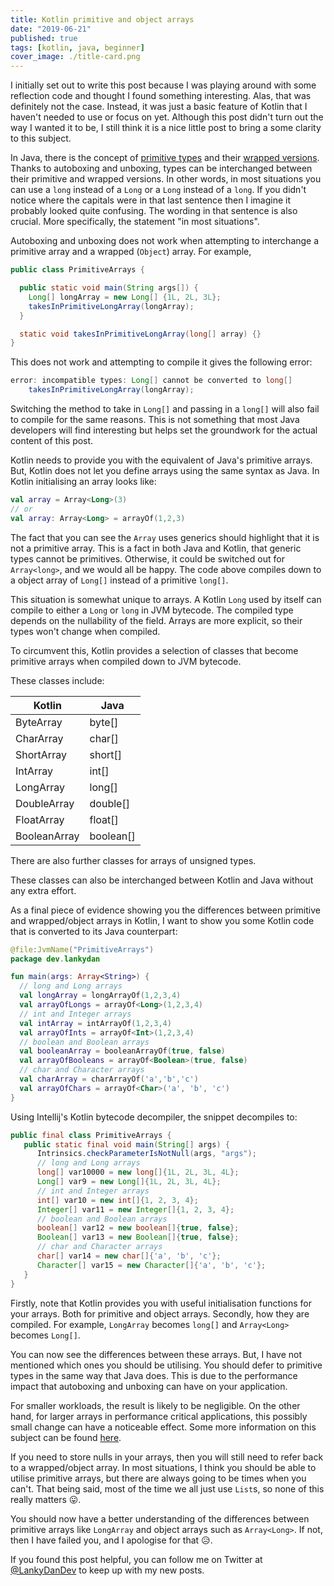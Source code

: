 ```yaml
---
title: Kotlin primitive and object arrays
date: "2019-06-21"
published: true
tags: [kotlin, java, beginner]
cover_image: ./title-card.png
---
```


I initially set out to write this post because I was playing around with some reflection code and thought I found something interesting. Alas, that was definitely not the case. Instead, it was just a basic feature of Kotlin that I haven't needed to use or focus on yet. Although this post didn't turn out the way I wanted it to be, I still think it is a nice little post to bring a some clarity to this subject.

In Java, there is the concept of [primitive types](https://docs.oracle.com/javase/tutorial/java/nutsandbolts/datatypes.html) and their [wrapped versions](https://docs.oracle.com/javase/tutorial/java/data/autoboxing.html). Thanks to autoboxing and unboxing, types can be interchanged between their primitive and wrapped versions. In other words, in most situations you can use a `long` instead of a `Long` or a `Long` instead of a `long`. If you didn't notice where the capitals were in that last sentence then I imagine it probably looked quite confusing. The wording in that sentence is also crucial. More specifically, the statement "in most situations".

Autoboxing and unboxing does not work when attempting to interchange a primitive array and a wrapped (`Object`) array. For example,

```java
public class PrimitiveArrays {

  public static void main(String args[]) {
    Long[] longArray = new Long[] {1L, 2L, 3L};
    takesInPrimitiveLongArray(longArray);
  }

  static void takesInPrimitiveLongArray(long[] array) {}
}
```

This does not work and attempting to compile it gives the following error:

```java
error: incompatible types: Long[] cannot be converted to long[]
    takesInPrimitiveLongArray(longArray);
```

Switching the method to take in `Long[]` and passing in a `long[]` will also fail to compile for the same reasons. This is not something that most Java developers will find interesting but helps set the groundwork for the actual content of this post.

Kotlin needs to provide you with the equivalent of Java's primitive arrays. But, Kotlin does not let you define arrays using the same syntax as Java. In Kotlin initialising an array looks like:

```kotlin
val array = Array<Long>(3)
// or
val array: Array<Long> = arrayOf(1,2,3)
```

The fact that you can see the `Array` uses generics should highlight that it is not a primitive array. This is a fact in both Java and Kotlin, that generic types cannot be primitives. Otherwise, it could be switched out for `Array<long>`, and we would all be happy. The code above compiles down to a object array of `Long[]` instead of a primitive `long[]`.

This situation is somewhat unique to arrays. A Kotlin `Long` used by itself can compile to either a `Long` or `long` in JVM bytecode. The compiled type depends on the nullability of the field. Arrays are more explicit, so their types won't change when compiled.

To circumvent this, Kotlin provides a selection of classes that become primitive arrays when compiled down to JVM bytecode.

These classes include:

| Kotlin       | Java      |
|--------------|-----------|
| ByteArray    | byte[]    |
| CharArray    | char[]    |
| ShortArray   | short[]   |
| IntArray     | int[]     |
| LongArray    | long[]    |
| DoubleArray  | double[]  |
| FloatArray   | float[]   |
| BooleanArray | boolean[] |

There are also further classes for arrays of unsigned types.

These classes can also be interchanged between Kotlin and Java without any extra effort.

As a final piece of evidence showing you the differences between primitive and wrapped/object arrays in Kotlin, I want to show you some Kotlin code that is converted to its Java counterpart:

```kotlin
@file:JvmName("PrimitiveArrays")
package dev.lankydan

fun main(args: Array<String>) {
  // long and Long arrays
  val longArray = longArrayOf(1,2,3,4)
  val arrayOfLongs = arrayOf<Long>(1,2,3,4)
  // int and Integer arrays
  val intArray = intArrayOf(1,2,3,4)
  val arrayOfInts = arrayOf<Int>(1,2,3,4)
  // boolean and Boolean arrays
  val booleanArray = booleanArrayOf(true, false)
  val arrayOfBooleans = arrayOf<Boolean>(true, false)
  // char and Character arrays
  val charArray = charArrayOf('a','b','c')
  val arrayOfChars = arrayOf<Char>('a', 'b', 'c')
}
```

Using Intellij's Kotlin bytecode decompiler, the snippet decompiles to:

```java
public final class PrimitiveArrays {
   public static final void main(String[] args) {
      Intrinsics.checkParameterIsNotNull(args, "args");
      // long and Long arrays
      long[] var10000 = new long[]{1L, 2L, 3L, 4L};
      Long[] var9 = new Long[]{1L, 2L, 3L, 4L};
      // int and Integer arrays
      int[] var10 = new int[]{1, 2, 3, 4};
      Integer[] var11 = new Integer[]{1, 2, 3, 4};
      // boolean and Boolean arrays
      boolean[] var12 = new boolean[]{true, false};
      Boolean[] var13 = new Boolean[]{true, false};
      // char and Character arrays
      char[] var14 = new char[]{'a', 'b', 'c'};
      Character[] var15 = new Character[]{'a', 'b', 'c'};
   }
}
```

Firstly, note that Kotlin provides you with useful initialisation functions for your arrays. Both for primitive and object arrays. Secondly, how they are compiled. For example, `LongArray` becomes `long[]` and `Array<Long>` becomes `Long[]`.

You can now see the differences between these arrays. But, I have not mentioned which ones you should be utilising. You should defer to primitive types in the same way that Java does. This is due to the performance impact that autoboxing and unboxing can have on your application. 

For smaller workloads, the result is likely to be negligible. On the other hand, for larger arrays in performance critical applications, this possibly small change can have a noticeable effect. Some more information on this subject can be found [here](https://effective-java.com/2015/01/autoboxing-performance/). 

If you need to store nulls in your arrays, then you will still need to refer back to a wrapped/object array. In most situations, I think you should be able to utilise primitive arrays, but there are always going to be times when you can't. That being said, most of the time we all just use `List`s, so none of this really matters 😛.

You should now have a better understanding of the differences between primitive arrays like `LongArray` and object arrays such as `Array<Long>`. If not, then I have failed you, and I apologise for that 😥.

If you found this post helpful, you can follow me on Twitter at [@LankyDanDev](https://twitter.com/LankyDanDev) to keep up with my new posts.
